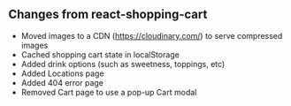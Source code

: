 ## Changes from react-shopping-cart

- Moved images to a CDN (https://cloudinary.com/) to serve compressed images
- Cached shopping cart state in localStorage
- Added drink options (such as sweetness, toppings, etc)
- Added Locations page
- Added 404 error page
- Removed Cart page to use a pop-up Cart modal
